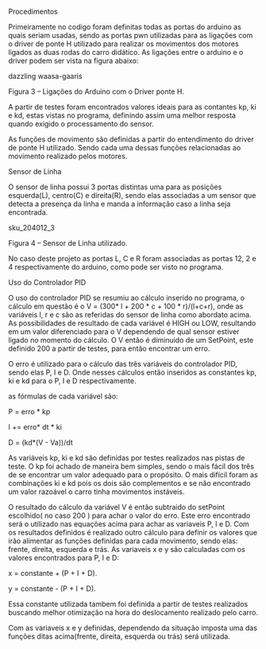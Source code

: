 
Procedimentos

Primeiramente no codigo foram definitas todas as portas do arduino as quais seriam usadas, sendo as portas pwn utilizadas para as ligações com o driver de ponte H utilizado para realizar os movimentos dos motores ligados as duas rodas do carro didático. As ligações entre o arduino e o driver podem ser vista na figura abaixo:

dazzling waasa-gaaris

Figura 3 – Ligações do Arduino com o Driver ponte H.

A partir de testes foram encontrados valores ideais para as contantes kp, ki e kd, estas vistas no programa, definindo assim uma melhor resposta quando exigido o processamento do sensor.

As funções de movimento são definidas a partir do entendimento do driver de ponte H utilizado. Sendo cada uma dessas funções relacionadas ao movimento realizado pelos motores.

Sensor de Linha

O sensor de linha possui 3 portas distintas uma para as posições esquerda(L), centro(C) e direita(R), sendo elas associadas a um sensor que detecta a presença da linha e manda a informação caso a linha seja encontrada.

sku_204012_3

Figura 4 – Sensor de Linha utilizado.

No caso deste projeto as portas L, C e R foram associadas as portas 12, 2 e 4 respectivamente do arduino, como pode ser visto no programa.

Uso do Controlador PID

O uso do controlador PID se resumiu ao cálculo inserido no programa, o cálculo em questão é o V = (300* l + 200 * c + 100 * r)/(l+c+r), onde as variáveis l, r e c são as referidas do sensor de linha como abordato acima. As possibilidades de resultado de cada variável é HIGH ou LOW, resultando em um valor diferenciado para o V dependendo de qual sensor estiver ligado no momento do cálculo. O V então é diminuido de um SetPoint, este definido 200 a partir de testes, para então encontrar um erro.

O erro é utilizado para o cálculo das três variáveis do controlador PID, sendo elas P, I e D. Onde nesses cálculos então inseridos as constantes kp, ki e kd para o P, I e D respectivamente.

as fórmulas de cada variável são:

P = erro * kp

I += erro* dt * ki

D = (kd*(V - Va))/dt

As variáveis kp, ki e kd são definidas por testes realizados nas pistas de teste. O kp foi achado de maneira bem simples, sendo o mais fácil dos três de se encontrar um valor adequado para o propósito. O mais difícil foram as combinações ki e kd pois os dois são complementos e se não encontrado um valor razoável o carro tinha movimentos instáveis.

O resultado do cálculo da variável V é então subtraido do setPoint escolhido( no caso 200 ) para achar o valor do erro. Este erro encontrado será o utilizado nas equações acima para achar as variaveis P, I e D. Com os resultados definidos é realizado outro cálculo para definir os valores que irão alimentar as funções definidas para cada movimento, sendo elas: frente, direita, esquerda e trás. As variaveis x e y são calculadas com os valores encontrados para P, I e D:

x = constante + (P + I + D).

y = constante - (P + I + D).

Essa constante utilizada tambem foi definida a partir de testes realizados buscando melhor otimização na hora do deslocamento realizado pelo carro.

Com as variaveis x e y definidas, dependendo da situação imposta uma das funções ditas acima(frente, direita, esquerda ou trás) será utilizada.
